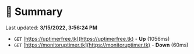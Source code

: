 # 📖 Summary
Last updated: **3/15/2022, 3:56:24 PM**

- `GET` [https://uptimerfree.tk](https://uptimerfree.tk) - **Up** (1056ms)
- `GET` [https://monitoruptimer.tk](https://monitoruptimer.tk) - **Down** (60ms)
